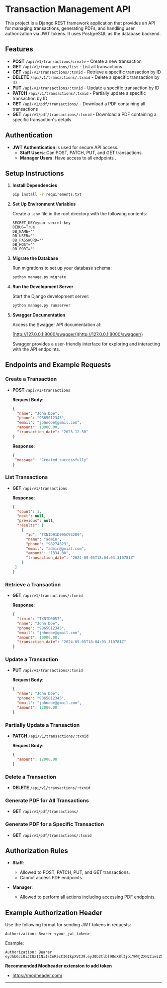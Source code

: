 

# Transaction Management API

This project is a Django REST framework application that provides an API for managing transactions, generating PDFs, and handling user authorization via JWT tokens. It uses PostgreSQL as the database backend.

## Features

- **POST** `/api/v1/transactions/create` - Create a new transaction
- **GET** `/api/v1/transactions/list` - List all transactions
- **GET** `/api/v1/transactions/:txnid` - Retrieve a specific transaction by ID
- **DELETE** `/api/v1/transactions/:txnid` - Delete a specific transaction by ID
- **PUT** `/api/v1/transactions/:txnid` - Update a specific transaction by ID
- **PATCH** `/api/v1/transactions/:txnid` - Partially update a specific transaction by ID
- **GET** `/api/v1/pdf/transactions/` - Download a PDF containing all transactions
- **GET** `/api/v1/pdf/transactions/:txnid` - Download a PDF containing a specific transaction's details

## Authentication

- **JWT Authentication** is used for secure API access.
  - **Staff Users**: Can POST, PATCH, PUT, and GET transactions.
  - **Manager Users**: Have access to all endpoints .

## Setup Instructions

1. **Install Dependencies**

   ```bash
   pip install -r requirements.txt
   ```

2. **Set Up Environment Variables**

   Create a `.env` file in the root directory with the following contents:

   ```env
   SECRET_KEY=your-secret-key
   DEBUG=True
   DB_NAME=''
   DB_USER=''
   DB_PASSWORD=''
   DB_HOST=''
   DB_PORT=''
   ```

3. **Migrate the Database**

   Run migrations to set up your database schema:

   ```bash
   python manage.py migrate
   ```

4. **Run the Development Server**

   Start the Django development server:

   ```bash
   python manage.py runserver
   ```

5. **Swagger Documentation**

   Access the Swagger API documentation at:

   [http://127.0.0.1:8000/swagger/](http://127.0.0.1:8000/swagger/)

   Swagger provides a user-friendly interface for exploring and interacting with the API endpoints.

## Endpoints and Example Requests

### Create a Transaction

- **POST** `/api/v1/transactions`

  **Request Body**:
  ```json
  {
    "name": "John Doe",
    "phone": "9865012345",
    "email": "johndoe@gmail.com",
    "amount": 10000.00,
    "transaction_date": "2023-12-30"
  }
  ```

  **Response**:
  ```json
  {
   "message": "Created successfully"
  }
  ```

### List Transactions

- **GET** `/api/v1/transactions`

  **Response**:
  ```json
  {
    "count": 1,
    "next": null,
    "previous": null,
    "results": [
      {
        "id": "TXNID91D995C95289",
        "name": "admin",
        "phone": "98274823",
        "email": "admin@gmial.com",
        "amount": "1334.00",
        "transaction_date": "2024-09-05T18:04:03.310781Z"
      }
   ]
  }
  ```

### Retrieve a Transaction

- **GET** `/api/v1/transactions/:txnid`

  **Response**:
  ```json
  {
    "txnid": "TXNID0057",
    "name": "John Doe",
    "phone": "9865012345",
    "email": "johndoe@gmail.com",
    "amount": 10000.00,
    "transaction_date": "2024-09-05T18:04:03.310781Z"
  }
  ```

### Update a Transaction

- **PUT** `/api/v1/transactions/:txnid`

  **Request Body**:
  ```json
  {
    "name": "John Doe",
    "phone": "9865012345",
    "email": "johndoe@gmail.com",
    "amount": 12000.00
  }
  ```

### Partially Update a Transaction

- **PATCH** `/api/v1/transactions/:txnid`

  **Request Body**:
  ```json
  {
    "amount": 12000.00
  }
  ```

### Delete a Transaction

- **DELETE** `/api/v1/transactions/:txnid`

### Generate PDF for All Transactions

- **GET** `/api/v1/pdf/transactions/`

### Generate PDF for a Specific Transaction

- **GET** `/api/v1/pdf/transactions/:txnid`

## Authorization Rules

- **Staff**:
  - Allowed to POST, PATCH, PUT, and GET transactions.
  - Cannot access PDF endpoints.

- **Manager**:
  - Allowed to perform all actions including accessing PDF endpoints.


## Example Authorization Header

Use the following format for sending JWT tokens in requests:

```
Authorization: Bearer <your_jwt_token>
```

Example:

```
Authorization: Bearer eyJhbGciOiJIUzI1NiIsInR5cCI6IkpXVCJ9.eyJ0b2tlbl90eXBlIjoiYWNjZXNzIiwiZXhwIjoxNzI1NjQyOTgyLCJpYXQiOjE3MjU1NTY1ODIsImp0aSI6ImVhMWVjYjc0NWZkZDQ4OTJiNzRlNGJhZjQ5YmExODA0IiwidXNlcl9pZCI6IjQwYjA4MWRmLTA3MDAtNDg5Yi1hZTJkLTRjODllOWM2OWE0YyJ9.wENiqZMaM3LANw2ihn43K4_wwNIwILOrh8UrdS_g3wI
```

**Recommended Modheader extension to add token**
  - https://modheader.com/

---

